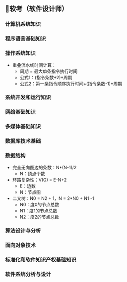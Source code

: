 ## 📃软考（软件设计师）

### 计算机系统知识

### 程序语言基础知识

### 操作系统知识
+ 重叠流水线时间计算：
  + 周期 = 最大单条指令执行时间
  + 公式1：(指令条数+2)*周期
  + 公式2：第一条指令顺序执行时间+(指令条数-1)*周期

### 系统开发和运行知识

### 网络基础知识

### 多媒体基础知识

### 数据库技术基础

### 数据结构
+ 完全无向图边的条数：N*(N-1)/2
  + N：顶点个数
+ 环路复杂性：V(G) = E-N+2	
  + E：边数	
  + N：节点图
+ 二叉树：N0 = N2 + 1，N = 2*N0 + N1 -1
  + N0：度0的节点总数  	
  + N1：度1的节点总数  	
  + N2：度2的节点总数 

### 算法设计与分析

### 面向对象技术

### 标准化和软件知识产权基础知识

### 软件系统分析与设计



 	


